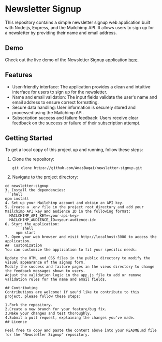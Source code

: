 # Newsletter Signup

This repository contains a simple newsletter signup web application built with Node.js, Express, and the Mailchimp API. It allows users to sign up for a newsletter by providing their name and email address.

## Demo

Check out the live demo of the Newsletter Signup application [here](https://anasbaqai-newsletter-signup.herokuapp.com/).

## Features

- User-friendly interface: The application provides a clean and intuitive interface for users to sign up for the newsletter.
- Name and email validation: The input fields validate the user's name and email address to ensure correct formatting.
- Secure data handling: User information is securely stored and processed using the Mailchimp API.
- Subscription success and failure feedback: Users receive clear feedback on the success or failure of their subscription attempt.

## Getting Started

To get a local copy of this project up and running, follow these steps:

1. Clone the repository:

   ```shell
   git clone https://github.com/AnasBaqai/newsletter-signup.git
2. Navigate to the project directory:
  ```shell
  cd newsletter-signup
3. Install the dependencies:
  ```shell
  npm install
4. Set up your Mailchimp account and obtain an API key.
5. Create a .env file in the project root directory and add your Mailchimp API key and audience ID in the following format:
    MAILCHIMP_API_KEY=<your-api-key>
    MAILCHIMP_AUDIENCE_ID=<your-audience-id>
6. Start the application:
       ```shell
       npm start
7. Open your web browser and visit http://localhost:3000 to access the application.
##  Customization
You can customize the application to fit your specific needs:

Update the HTML and CSS files in the public directory to modify the visual appearance of the signup form.
Modify the success and failure pages in the views directory to change the feedback messages shown to users.
Adjust the validation logic in the app.js file to add or remove validation rules for the name and email fields.

## Contributing
Contributions are welcome! If you'd like to contribute to this project, please follow these steps:

1.Fork the repository.
2.Create a new branch for your feature/bug fix.
3.Make your changes and test thoroughly.
4.Submit a pull request, explaining the changes you've made.
## License

Feel free to copy and paste the content above into your README.md file for the "Newsletter Signup" repository.

